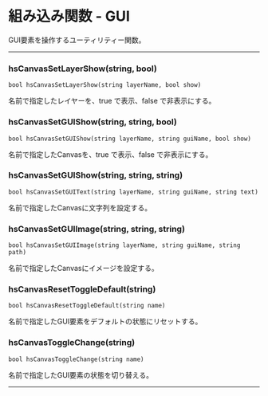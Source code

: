 
# 組み込み関数 - GUI

GUI要素を操作するユーティリティー関数。


***


### hsCanvasSetLayerShow(string, bool)
`bool hsCanvasSetLayerShow(string layerName, bool show)`

名前で指定したレイヤーを、true で表示、false で非表示にする。

### hsCanvasSetGUIShow(string, string, bool)
`bool hsCanvasSetGUIShow(string layerName, string guiName, bool show)`

名前で指定したCanvasを、true で表示、false で非表示にする。

### hsCanvasSetGUIShow(string, string, string)
`bool hsCanvasSetGUIText(string layerName, string guiName, string text)`

名前で指定したCanvasに文字列を設定する。

### hsCanvasSetGUIImage(string, string, string)
`bool hsCanvasSetGUIImage(string layerName, string guiName, string path)`

名前で指定したCanvasにイメージを設定する。

### hsCanvasResetToggleDefault(string)
`bool hsCanvasResetToggleDefault(string name)`

名前で指定したGUI要素をデフォルトの状態にリセットする。

### hsCanvasToggleChange(string)
`bool hsCanvasToggleChange(string name)`

名前で指定したGUI要素の状態を切り替える。


***
